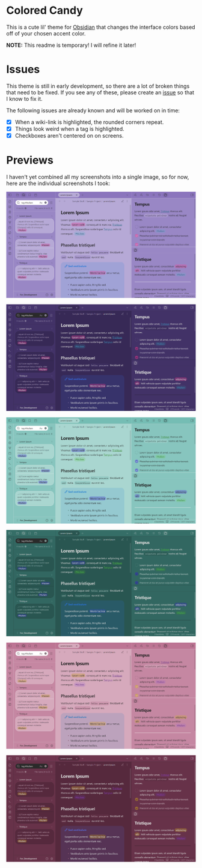 # Colored Candy
This is a cute lil' theme for [Obsidian](https://obsidian.md/) that changes the interface colors based off of your chosen accent color.

**NOTE:** This readme is temporary! I will refine it later!
# Issues
This theme is still in early development, so there are a lot of broken things that need to be fixed. If you see any of these, please create an [issue](https://github.com/Erallie/colored-candy/issues) so that I know to fix it.

The following issues are already known and will be worked on in time:
- [x] When a wiki-link is highlighted, the rounded corners repeat.
- [x] Things look weird when a tag is highlighted.
- [x] Checkboxes aren't centered on on screens.
# Previews
I haven't yet combined all my screenshots into a single image, so for now, here are the individual screenshots I took:

![purple-light-preview.png](Attachments/purple-light-preview.png)

![purple-dark-preview.png](Attachments/purple-dark-preview.png)

![green-light-preview.png](Attachments/green-light-preview.png)

![green-dark-preview.png](Attachments/green-dark-preview.png)

![red-light-preview.png](Attachments/red-light-preview.png)

![red-dark-preview.png](Attachments/red-dark-preview.png)